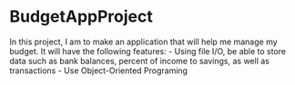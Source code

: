 # BudgetAppProject

In this project, I am to make an application that will help me manage my budget. It will have the following features: - Using file I/O, be able to store data such as bank balances, percent of income to savings, as well as transactions - Use Object-Oriented Programing
